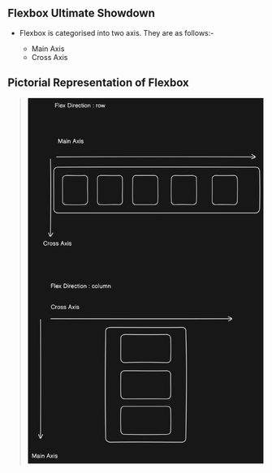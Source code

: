 ## Flexbox Ultimate Showdown

- Flexbox is categorised into two axis. They are as follows:-

  - Main Axis
  - Cross Axis

## Pictorial Representation of Flexbox

> ![Flexbox](images/flexbox.svg)
